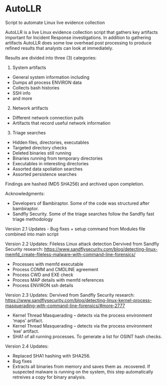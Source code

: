 # AutoLLR
Script to automate Linux live evidence collection

AutoLLR is a live Linux evidence collection script that gathers key artifacts important for Incident Response investigations. In addition to gathering artifacts AutoLLR does some low overhead post processing to produce refined results that analysts can look at immediately.

Results are divided into three (3) categories: 
1. System artifacts
- General system information including 
- Dumps all process ENVIRON data
- Collects bash histories
- SSH info
- and more 
    
2. Network artifacts 
- Different network connection pulls
 - Artifacts that record useful network information 
    
3. Triage searches
- Hidden files, directories, executables 
- Targeted directory checks
- Deleted binaries still running 
- Binaries running from temporary directories 
- Executables in interesting directories
- Assorted data spoliation searches 
- Assorted persistence searches 

Findings are hashed (MD5 SHA256) and archived upon completion.


Acknowledgments:
- Developers of Bambiraptor. Some of the code was structured after bambiraptor. 
- Sandfly Security. Some of the triage searches follow the Sandfly fast triage methodology 
    
    
Version 2.1 Updates - Bug fixes + setup command from Modules file combined into main script


Version 2.2 Updates: Fileless Linux attack detection
Dervived from Sandfly Security research: https://www.sandflysecurity.com/blog/detecting-linux-memfd_create-fileless-malware-with-command-line-forensics/
- Processes with memfd executable
- Process COMM and CMDLINE agreement
- Process CWD and EXE check
- Process MAP details with memfd references
- Process ENVIRON ssh details


Version 2.3 Updates:
Dervived from Sandfly Security research: https://www.sandflysecurity.com/blog/detecting-linux-kernel-process-masquerading-with-command-line-forensics/#more-2777
- Kernel Thread Masquerading – detects via the process environment ‘maps’ artifact.
- Kernel Thread Masquerading – detects via the process environment ‘exe’ artifact.
- SHA1 of all running processes. To generate a list for OSINT hash checks. 


Version 2.4 Updates:
- Replaced SHA1 hashing with SHA256.
- Bug fixes
- Extracts all binaries from memory and saves them as <PID>.recovered. If suspected malware is running on the system, this step automatically retreives a copy for binary analysis.
